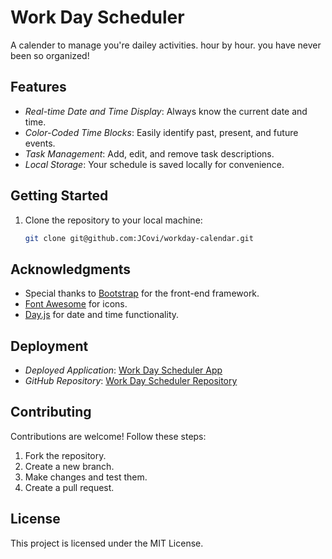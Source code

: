 # Work Day Scheduler

A calender to manage you're dailey activities. hour by hour. you have never been so organized!

## Features

- *Real-time Date and Time Display*: Always know the current date and time.
- *Color-Coded Time Blocks*: Easily identify past, present, and future events.
- *Task Management*: Add, edit, and remove task descriptions.
- *Local Storage*: Your schedule is saved locally for convenience.

## Getting Started

1. Clone the repository to your local machine:

   ```bash
   git clone git@github.com:JCovi/workday-calendar.git

## Acknowledgments

- Special thanks to [Bootstrap](https://getbootstrap.com/) for the front-end framework.
- [Font Awesome](https://fontawesome.com/) for icons.
- [Day.js](https://day.js.org/) for date and time functionality.

## Deployment

- *Deployed Application*: [Work Day Scheduler App](https://jcovi.github.io/workday-calendar/)
- *GitHub Repository*: [Work Day Scheduler Repository](https://github.com/JCovi/workday-calendar)

## Contributing

Contributions are welcome! Follow these steps:

1. Fork the repository.
2. Create a new branch.
3. Make changes and test them.
4. Create a pull request.

## License

This project is licensed under the MIT License.
